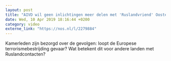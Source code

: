 ```yaml
---
layout: post
title: "AIVD wil geen inlichtingen meer delen met 'Ruslandvriend' Oostenrijk"
date: Wed, 10 Apr 2019 18:16:44 +0200
category: video
externe_link: "https://nos.nl/l/2279884"
---
```


Kamerleden zijn bezorgd over de gevolgen: loopt de Europese terrorismebestrijding gevaar? Wat betekent dit voor andere landen met Ruslandcontacten?
